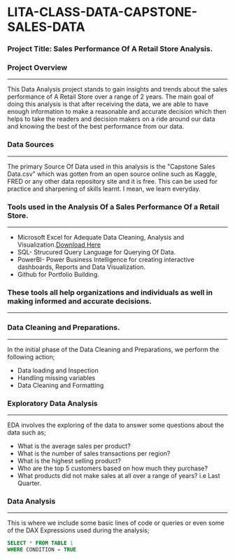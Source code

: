 # LITA-CLASS-DATA-CAPSTONE-SALES-DATA

### Project Title: Sales Performance Of A Retail Store Analysis.

### Project Overview
---
This Data Analysis project stands to gain insights and trends about the sales performance of A Retail Store over a range of 2 years. The main goal of doing this analysis is that after receiving the data, we are able to have enough information to make a reasonable and accurate decision which then helps to take the readers and decision makers on a ride around our data and knowing the best of the best performance from our data.

### Data Sources
---
The primary Source Of Data used in this analysis is the "Capstone Sales Data.csv" which was gotten from an open source online such as Kaggle, FRED or any other data repository site and it is free. This can be used for practice and sharpening of skills learnt. I mean, we learn everyday.

### Tools used in the Analysis Of a Sales Performance Of a Retail Store.
---
- Microsoft Excel for Adequate Data Cleaning, Analysis and Visualization.[Download Here](https://www.microsoft.com)
- SQL- Strucured Query Language for Querying Of Data.
- PowerBI- Power Business Intelligence for creating interactive dashboards, Reports and Data Visualization.
- Github for Portfolio Building.

### These tools all help organizations and individuals as well in making informed and accurate decisions.
---

### Data Cleaning and Preparations.
---

In the initial phase of the Data Cleaning and Preparations, we perform the following action;
- Data loading and Inspection
- Handling missing variables
- Data Cleaning and Formatting

### Exploratory Data Analysis
---
EDA involves the exploring of the data to answer some questions about the data such as;
- What is the average sales per product?
- What is the number of sales transactions per region?
- What is the highest selling product?
- Who are the top 5 customers based on how much they purchase?
- What products did not make sales at all over a range of years? i.e Last Quarter.
  
### Data Analysis
---
This is where we include some basic lines of code or queries or even some of the DAX Expressions used during the analysis;

```SQL
SELECT * FROM TABLE 1
WHERE CONDITION = TRUE
```
